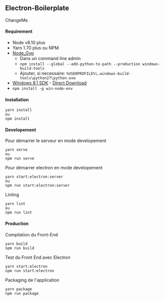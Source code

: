 ## Electron-Boilerplate

ChangeMe.

#### Requirement 

* Node v8.10 plus
* Yarn 1.70 plus ou NPM
* [Node_Gyp](https://github.com/nodejs/node-gyp) 
  * Dans un command line admin
  * ``npm install --global --add-python-to-path --production windows-build-tools``
  * Ajouter, si necessaire: ``%USERPROFILE%\.windows-build-tools\python27\python.exe``
* [Windows 8.1 SDK](https://developer.microsoft.com/en-us/windows/downloads/sdk-archive) - [Direct Download](https://go.microsoft.com/fwlink/p/?LinkId=323507)
* ``npm install -g win-node-env``

#### Installation

````
yarn install
ou
npm install
````

#### Developement

Pour démarrer le serveur en mode developement

````
yarn serve
ou
npm run serve
````

Pour démarrer electron en mode developement

````
yarn start:electron:server
ou
npm run start:electron:server
````

Linting

````
yarn lint
ou
npm run lint
````

#### Production

Compilation du Front-End

````
yarn build
npm run build
````

Test du Front End avec Electron

````
yarn start:electron
npm run start:electron
````

Packaging de l'application

````
yarn package
npm run package
````
